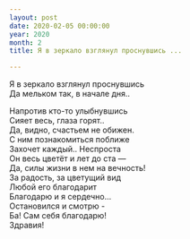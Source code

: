 ```yaml
---
layout: post
date: 2020-02-05 00:00:00
year: 2020
month: 2
title: Я в зеркало взглянул проснувшись ...

---
```

Я в зеркало взглянул проснувшись <br/>
Да мельком так, в начале дня.. <br/>
<!--more-->
Напротив кто-то улыбнувшись<br/>
Сияет весь, глаза горят.. <br/>
Да, видно,  счастьем не обижен.<br/>
С ним познакомиться поближе<br/>
Захочет каждый..  Неспроста<br/>
Он весь цветёт и лет до ста —<br/>
Да, силы жизни в нем на вечность! <br/>
За радость, за цветущий вид<br/>
Любой его благодарит <br/>
Благодарю и я сердечно... <br/>
Остановился и смотрю - <br/>
Ба! Сам себя благодарю!<br/>
Здравия!<br/>